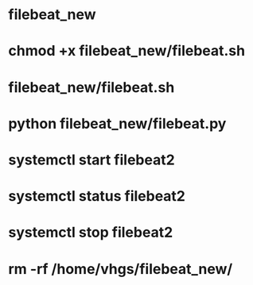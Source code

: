 # filebeat_new
# chmod +x filebeat_new/filebeat.sh
# filebeat_new/filebeat.sh
# python filebeat_new/filebeat.py
# systemctl start filebeat2
# systemctl status filebeat2
# systemctl stop filebeat2
# rm -rf /home/vhgs/filebeat_new/
